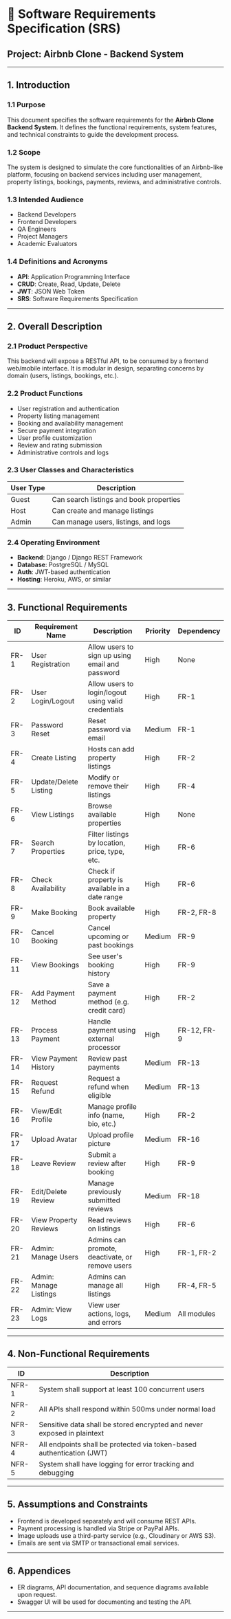 # 📄 Software Requirements Specification (SRS)

## Project: Airbnb Clone - Backend System

---

## 1. Introduction

### 1.1 Purpose
This document specifies the software requirements for the **Airbnb Clone Backend System**. It defines the functional requirements, system features, and technical constraints to guide the development process.

### 1.2 Scope
The system is designed to simulate the core functionalities of an Airbnb-like platform, focusing on backend services including user management, property listings, bookings, payments, reviews, and administrative controls.

### 1.3 Intended Audience
- Backend Developers  
- Frontend Developers  
- QA Engineers  
- Project Managers  
- Academic Evaluators

### 1.4 Definitions and Acronyms
- **API**: Application Programming Interface  
- **CRUD**: Create, Read, Update, Delete  
- **JWT**: JSON Web Token  
- **SRS**: Software Requirements Specification

---

## 2. Overall Description

### 2.1 Product Perspective
This backend will expose a RESTful API, to be consumed by a frontend web/mobile interface. It is modular in design, separating concerns by domain (users, listings, bookings, etc.).

### 2.2 Product Functions
- User registration and authentication
- Property listing management
- Booking and availability management
- Secure payment integration
- User profile customization
- Review and rating submission
- Administrative controls and logs

### 2.3 User Classes and Characteristics

| User Type | Description |
|-----------|-------------|
| Guest | Can search listings and book properties |
| Host  | Can create and manage listings |
| Admin | Can manage users, listings, and logs |

### 2.4 Operating Environment
- **Backend**: Django / Django REST Framework  
- **Database**: PostgreSQL / MySQL  
- **Auth**: JWT-based authentication  
- **Hosting**: Heroku, AWS, or similar

---

## 3. Functional Requirements

| ID    | Requirement Name        | Description                                                            | Priority | Dependency        |
|-------|--------------------------|------------------------------------------------------------------------|----------|-------------------|
| FR-1  | User Registration        | Allow users to sign up using email and password                        | High     | None              |
| FR-2  | User Login/Logout        | Allow users to login/logout using valid credentials                    | High     | FR-1              |
| FR-3  | Password Reset           | Reset password via email                                               | Medium   | FR-1              |
| FR-4  | Create Listing           | Hosts can add property listings                                        | High     | FR-2              |
| FR-5  | Update/Delete Listing    | Modify or remove their listings                                        | High     | FR-4              |
| FR-6  | View Listings            | Browse available properties                                            | High     | None              |
| FR-7  | Search Properties        | Filter listings by location, price, type, etc.                         | High     | FR-6              |
| FR-8  | Check Availability       | Check if property is available in a date range                         | High     | FR-6              |
| FR-9  | Make Booking             | Book available property                                                | High     | FR-2, FR-8        |
| FR-10 | Cancel Booking           | Cancel upcoming or past bookings                                       | Medium   | FR-9              |
| FR-11 | View Bookings            | See user's booking history                                             | High     | FR-9              |
| FR-12 | Add Payment Method       | Save a payment method (e.g. credit card)                               | High     | FR-2              |
| FR-13 | Process Payment          | Handle payment using external processor                                | High     | FR-12, FR-9       |
| FR-14 | View Payment History     | Review past payments                                                   | Medium   | FR-13             |
| FR-15 | Request Refund           | Request a refund when eligible                                         | Medium   | FR-13             |
| FR-16 | View/Edit Profile        | Manage profile info (name, bio, etc.)                                  | High     | FR-2              |
| FR-17 | Upload Avatar            | Upload profile picture                                                 | Medium   | FR-16             |
| FR-18 | Leave Review             | Submit a review after booking                                          | High     | FR-9              |
| FR-19 | Edit/Delete Review       | Manage previously submitted reviews                                    | Medium   | FR-18             |
| FR-20 | View Property Reviews    | Read reviews on listings                                               | High     | FR-6              |
| FR-21 | Admin: Manage Users      | Admins can promote, deactivate, or remove users                        | High     | FR-1, FR-2        |
| FR-22 | Admin: Manage Listings   | Admins can manage all listings                                         | High     | FR-4, FR-5        |
| FR-23 | Admin: View Logs         | View user actions, logs, and errors                                    | Medium   | All modules       |

---

## 4. Non-Functional Requirements

| ID     | Description                                                                 |
|--------|-----------------------------------------------------------------------------|
| NFR-1  | System shall support at least 100 concurrent users                          |
| NFR-2  | All APIs shall respond within 500ms under normal load                       |
| NFR-3  | Sensitive data shall be stored encrypted and never exposed in plaintext     |
| NFR-4  | All endpoints shall be protected via token-based authentication (JWT)       |
| NFR-5  | System shall have logging for error tracking and debugging                  |

---

## 5. Assumptions and Constraints
- Frontend is developed separately and will consume REST APIs.
- Payment processing is handled via Stripe or PayPal APIs.
- Image uploads use a third-party service (e.g., Cloudinary or AWS S3).
- Emails are sent via SMTP or transactional email services.

---

## 6. Appendices
- ER diagrams, API documentation, and sequence diagrams available upon request.
- Swagger UI will be used for documenting and testing the API.

---
